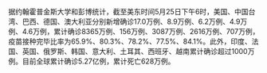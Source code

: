 据约翰霍普金斯大学和彭博统计，截至美东时间5月25日下午6时，美国、中国台湾、巴西、德国、澳大利亚分别新增确诊17.0万例、8.9万例、6.2万例、4.9万例、4.6万例，累计确诊8365万例、156万例、3087万例、2616万例、707万例，疫苗接种完毕比率为65.9%、80.3%、78.2%、77.5%、84.1%。此外，印度、法国、英国、俄罗斯、韩国、意大利、土耳其、西班牙、越南累计确诊超过1000万例。目前全球累计确诊5.27亿例，累计死亡628万例。